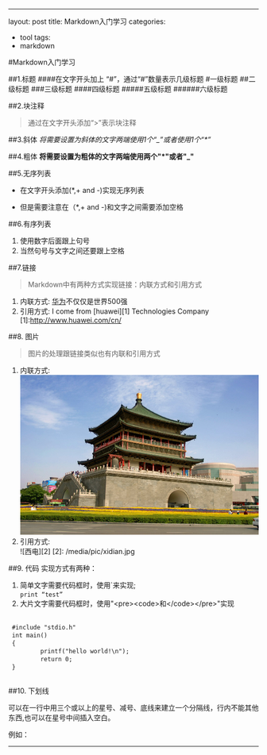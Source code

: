 ---
layout: post
title: Markdown入门学习
categories:
- tool
tags:
- markdown

#Markdown入门学习  

##1.标题
####在文字开头加上 “#”，通过“#”数量表示几级标题
#一级标题
##二级标题
###三级标题
####四级标题
#####五级标题
######六级标题




##2.块注释
>通过在文字开头添加“>”表示块注释

##3.斜体
*将需要设置为斜体的文字两端使用1个“_”*_或者使用1个“*”_

##4.粗体
**将需要设置为粗体的文字两端使用两个"*"或者"_"**

##5.无序列表
* 在文字开头添加(\*,+ and -)实现无序列表
+ 但是需要注意在（\*,+ and -)和文字之间需要添加空格

##6.有序列表
1. 使用数字后面跟上句号
2. 当然句号与文字之间还要跟上空格

##7.链接
> Markdown中有两种方式实现链接：内联方式和引用方式

1. 内联方式: [华为](http://www.huawei.com/cn/)不仅仅是世界500强
2. 引用方式: I come from [huawei][1] Technologies Company
[1]:http://www.huawei.com/cn/

##8. 图片
> 图片的处理跟链接类似也有内联和引用方式

1. 内联方式:   
![钟楼](/media/pic/bell_tower.jpg '钟楼')
2. 引用方式:   
![西电][2]
[2]: /media/pic/xidian.jpg

##9. 代码
实现方式有两种：

1. 简单文字需要代码框时，使用\`来实现;  
`print “test”`
2. 大片文字需要代码框时，使用"\<pre\>\<code\>和\</code\>\</pre\>"实现  
<pre>
<code>
 #include "stdio.h"
 int main()  
 {  
         printf("hello world!\n");  
         return 0;  
 }
</code>
</pre>

##10. 下划线

可以在一行中用三个或以上的星号、减号、底线来建立一个分隔线，行内不能其他东西,也可以在星号中间插入空白。  

例如：
***
